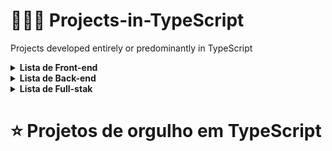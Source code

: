 # 👨🏾‍💻  Projects-in-TypeScript
Projects developed entirely or predominantly in TypeScript


<details>
 <summary><strong> Lista de Front-end </strong></summary><br />
</details>

<details>
 <summary><strong> Lista de Back-end </strong></summary><br />
</details>

<details>
 <summary><strong> Lista de Full-stak </strong></summary><br />
</details>


# ⭐ Projetos de orgulho em TypeScript
